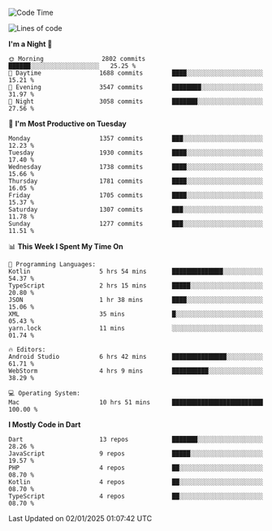 <!--START_SECTION:waka-->
![Code Time](http://img.shields.io/badge/Code%20Time-995%20hrs%2051%20mins-blue)

![Lines of code](https://img.shields.io/badge/From%20Hello%20World%20I%27ve%20Written-3.7%20million%20lines%20of%20code-blue)

**I'm a Night 🦉** 

```text
🌞 Morning                2802 commits        ██████░░░░░░░░░░░░░░░░░░░   25.25 % 
🌆 Daytime                1688 commits        ████░░░░░░░░░░░░░░░░░░░░░   15.21 % 
🌃 Evening                3547 commits        ████████░░░░░░░░░░░░░░░░░   31.97 % 
🌙 Night                  3058 commits        ███████░░░░░░░░░░░░░░░░░░   27.56 % 
```
📅 **I'm Most Productive on Tuesday** 

```text
Monday                   1357 commits        ███░░░░░░░░░░░░░░░░░░░░░░   12.23 % 
Tuesday                  1930 commits        ████░░░░░░░░░░░░░░░░░░░░░   17.40 % 
Wednesday                1738 commits        ████░░░░░░░░░░░░░░░░░░░░░   15.66 % 
Thursday                 1781 commits        ████░░░░░░░░░░░░░░░░░░░░░   16.05 % 
Friday                   1705 commits        ████░░░░░░░░░░░░░░░░░░░░░   15.37 % 
Saturday                 1307 commits        ███░░░░░░░░░░░░░░░░░░░░░░   11.78 % 
Sunday                   1277 commits        ███░░░░░░░░░░░░░░░░░░░░░░   11.51 % 
```


📊 **This Week I Spent My Time On** 

```text
💬 Programming Languages: 
Kotlin                   5 hrs 54 mins       ██████████████░░░░░░░░░░░   54.37 % 
TypeScript               2 hrs 15 mins       █████░░░░░░░░░░░░░░░░░░░░   20.80 % 
JSON                     1 hr 38 mins        ████░░░░░░░░░░░░░░░░░░░░░   15.06 % 
XML                      35 mins             █░░░░░░░░░░░░░░░░░░░░░░░░   05.43 % 
yarn.lock                11 mins             ░░░░░░░░░░░░░░░░░░░░░░░░░   01.74 % 

🔥 Editors: 
Android Studio           6 hrs 42 mins       ███████████████░░░░░░░░░░   61.71 % 
WebStorm                 4 hrs 9 mins        ██████████░░░░░░░░░░░░░░░   38.29 % 

💻 Operating System: 
Mac                      10 hrs 51 mins      █████████████████████████   100.00 % 
```

**I Mostly Code in Dart** 

```text
Dart                     13 repos            ███████░░░░░░░░░░░░░░░░░░   28.26 % 
JavaScript               9 repos             █████░░░░░░░░░░░░░░░░░░░░   19.57 % 
PHP                      4 repos             ██░░░░░░░░░░░░░░░░░░░░░░░   08.70 % 
Kotlin                   4 repos             ██░░░░░░░░░░░░░░░░░░░░░░░   08.70 % 
TypeScript               4 repos             ██░░░░░░░░░░░░░░░░░░░░░░░   08.70 % 
```




 Last Updated on 02/01/2025 01:07:42 UTC
<!--END_SECTION:waka-->
